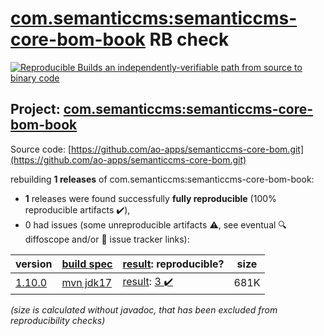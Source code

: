 [com.semanticcms:semanticcms-core-bom-book](https://central.sonatype.com/artifact/com.semanticcms/semanticcms-core-bom-book/1.10.0/versions) RB check
=======

[![Reproducible Builds](https://reproducible-builds.org/images/logos/rb.svg) an independently-verifiable path from source to binary code](https://reproducible-builds.org/)

## Project: [com.semanticcms:semanticcms-core-bom-book](https://central.sonatype.com/artifact/com.semanticcms/semanticcms-core-bom-book/1.10.0/versions)

Source code: [https://github.com/ao-apps/semanticcms-core-bom.git](https://github.com/ao-apps/semanticcms-core-bom.git)

rebuilding **1 releases** of com.semanticcms:semanticcms-core-bom-book:
- **1** releases were found successfully **fully reproducible** (100% reproducible artifacts :heavy_check_mark:),
- 0 had issues (some unreproducible artifacts :warning:, see eventual :mag: diffoscope and/or :memo: issue tracker links):

| version | [build spec](/BUILDSPEC.md) | [result](https://reproducible-builds.org/docs/jvm/): reproducible? | size |
| -- | --------- | ------ | -- |
| [1.10.0](https://central.sonatype.com/artifact/com.semanticcms/semanticcms-core-bom-book/1.10.0/pom) | [mvn jdk17](semanticcms-core-bom-book-1.10.0.buildspec) | [result](semanticcms-core-bom-book-1.10.0.buildinfo): [3 :heavy_check_mark: ](semanticcms-core-bom-book-1.10.0.buildcompare) | 681K |

<i>(size is calculated without javadoc, that has been excluded from reproducibility checks)</i>
